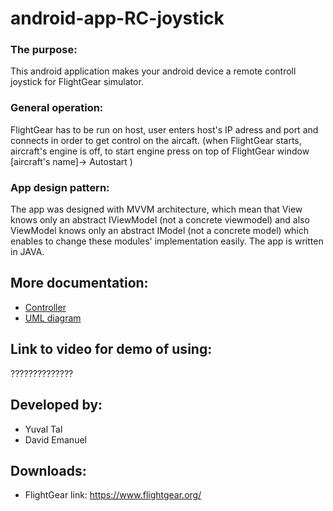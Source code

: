 # android-app-RC-joystick

### The purpose:
This android application makes your android device a remote controll joystick for FlightGear simulator.

### General operation:
FlightGear has to be run on host, user enters host's IP adress and port and connects in order to get control on the aircaft.
(when FlightGear starts, aircraft's engine is off, to start engine press on top of FlightGear window [aircraft's name]-> Autostart )

### App design pattern:
The app was designed with MVVM architecture, which mean that View knows only an abstract IViewModel (not a concrete viewmodel) and also ViewModel knows only an abstract IModel (not a concrete model) 
which enables to change these modules' implementation easily.
The app is written in JAVA.


## More documentation:
- [Controller](documentation/comments_on_AnomalyDetectorController.md)
- [UML diagram](documentation/UML.jpg)


## Link to video for demo of using:
??????????????

## Developed by:
* Yuval Tal
* David Emanuel

## Downloads:
* FlightGear
link: https://www.flightgear.org/
